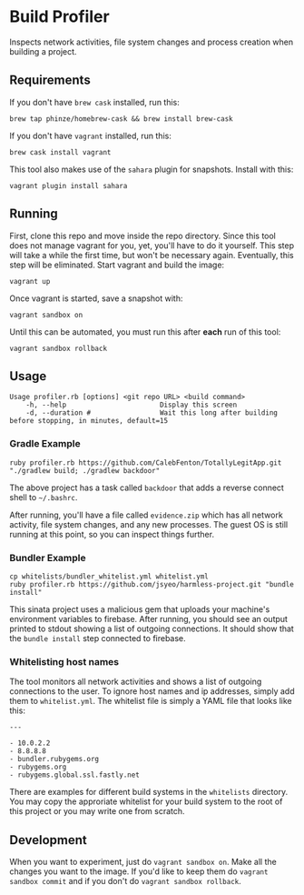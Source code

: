 # Build Profiler

Inspects network activities, file system changes and process creation when building a project.

## Requirements
If you don't have `brew cask` installed, run this:
```
brew tap phinze/homebrew-cask && brew install brew-cask
```

If you don't have `vagrant` installed, run this:
```
brew cask install vagrant
```

This tool also makes use of the `sahara` plugin for snapshots. Install with this:
```
vagrant plugin install sahara
```

## Running
First, clone this repo and move inside the repo directory. Since this tool does not manage vagrant for you, yet, you'll have to do it yourself. This step will take a while the first time, but won't be necessary again. Eventually, this step will be eliminated. Start vagrant and build the image:
```
vagrant up
```

Once vagrant is started, save a snapshot with:
```
vagrant sandbox on
```

Until this can be automated, you must run this after **each** run of this tool:
```
vagrant sandbox rollback
```

## Usage

```
Usage profiler.rb [options] <git repo URL> <build command>
    -h, --help                       Display this screen
    -d, --duration #                 Wait this long after building before stopping, in minutes, default=15
```

### Gradle Example

```
ruby profiler.rb https://github.com/CalebFenton/TotallyLegitApp.git "./gradlew build; ./gradlew backdoor"
```

The above project has a task called `backdoor` that adds a reverse connect shell to `~/.bashrc`.

After running, you'll have a file called `evidence.zip` which has all network activity, file system changes, and any new processes. The guest OS is still running at this point, so you can inspect things further.

### Bundler Example

```
cp whitelists/bundler_whitelist.yml whitelist.yml
ruby profiler.rb https://github.com/jsyeo/harmless-project.git "bundle install"
```

This sinata project uses a malicious gem that uploads your machine's environment variables to firebase. After running, you should see an output printed to stdout showing a list of outgoing connections. It should show that the `bundle install` step connected to firebase.

### Whitelisting host names

The tool monitors all network activities and shows a list of outgoing connections to the user.
To ignore host names and ip addresses, simply add them to `whitelist.yml`.
The whitelist file is simply a YAML file that looks like this:

```
---

- 10.0.2.2
- 8.8.8.8
- bundler.rubygems.org
- rubygems.org
- rubygems.global.ssl.fastly.net
```

There are examples for different build systems in the `whitelists` directory.
You may copy the approriate whitelist for your build system to the root of this project or you may write one from scratch.

## Development
When you want to experiment, just do `vagrant sandbox on`. Make all the changes you want to the image. If you'd like to keep them do `vagrant sandbox commit` and if you don't do `vagrant sandbox rollback`.
